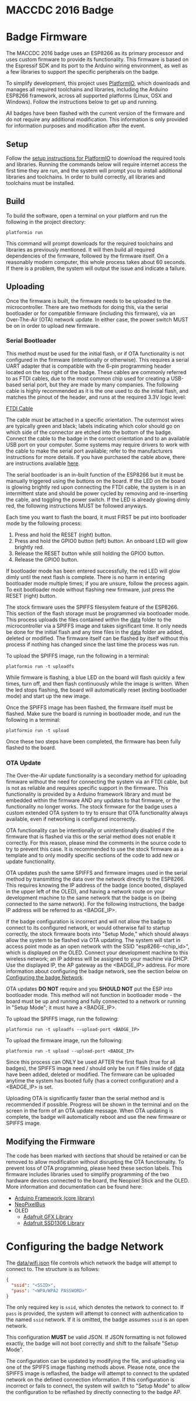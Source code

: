 MACCDC 2016 Badge
=================

# Badge Firmware

The MACCDC 2016 badge uses an ESP8266 as its primary processor and uses custom firmware to provide its functionality. This firmware is based on the Espressif SDK and its port to the Arduino wiring environment, as well as a few libraries to support the specific peripherals on the badge.

To simplify development, this project uses [PlatformIO](http://platformio.org), which downloads and manages all required toolchains and libraries, including the Arduino ESP8266 framework, across all supported platforms (Linux, OSX and Windows). Follow the instructions below to get up and running.

All badges have been flashed with the current version of the firmware and do not require any additional modification. This information is only provided for information purposes and modification after the event.

## Setup

Follow the [setup instructions for PlatformIO](http://docs.platformio.org/en/latest/installation.html) to download the required tools and libraries. Running the commands below will require internet access the first time they are run, and the system will prompt you to install additional libraries and toolchains. In order to build correctly, all libraries and toolchains must be installed.

## Build

To build the software, open a terminal on your platform and run the following in the project directory:

    platformio run

This command will prompt downloads for the required toolchains and libraries as previously mentioned. It will then build all required dependencies of the firmware, followed by the firmware itself. On a reasonably modern computer, this whole process takes about 60 seconds. If there is a problem, the system will output the issue and indicate a failure.

## Uploading

Once the firmware is built, the firmware needs to be uploaded to the microcontroller. There are two methods for doing this, via the serial bootloader or for compatible firmware (including this firmware), via an Over-The-Air (OTA) network update. In either case, the power switch MUST be on in order to upload new firmware.

### Serial Bootloader

This method must be used for the initial flash, or if OTA functionality is not configured in the firmware (intentionally or otherwise). This requires a serial UART adapter that is compatible with the 6-pin programming header located on the top right of the badge. These cables are commonly referred to as FTDI cables, due to the most common chip used for creating a USB-based serial port, but they are made by many companies. The following cable is highly recommended as it is the one used to do the initial flash, and matches the pinout of the header, and runs at the required 3.3V logic level:

[FTDI Cable](https://www.sparkfun.com/products/9717)

The cable must be attached in a specific orientation. The outermost wires are typically green and black; labels indicating which color should go on which side of the connector are etched into the bottom of the badge. Connect the cable to the badge in the correct orientation and to an available USB port on your computer. Some systems may require drivers to work with the cable to make the serial port available; refer to the manufacturers instructions for more details. If you have purchased the cable above, there are instructions available [here](https://learn.sparkfun.com/tutorials/how-to-install-ftdi-drivers).

The serial bootloader is an in-built function of the ESP8266 but it must be manually triggered using the buttons on the board. If the LED on the board is glowing brightly red upon connecting the FTDI cable, the system is in an intermittent state and should be power cycled by removing and re-inserting the cable, and toggling the power switch. If the LED is already glowing dimly red, the following instructions MUST be followed anyways. 

Each time you want to flash the board, it must FIRST be put into bootloader mode by the following process:

1. Press and hold the RESET (right) button.
2. Press and hold the GPIO0 button (left) button. An onboard LED will glow brightly red.
3. Release the RESET button while still holding the GPIO0 button.
4. Release the GPIO0 button.

If bootloader mode has been entered successfully, the red LED will glow dimly until the next flash is complete. There is no harm in entering bootloader mode multiple times; if you are unsure, follow the process again. To exit bootloader mode without flashing new firmware, just press the RESET (right) button.

The stock firmware uses the SPIFFS filesystem feature of the ESP8266. This section of the flash storage must be programmed via bootloader mode. This process uploads the files contained within the [data](data) folder to the microcontroller via a SPIFFS image and takes significant time. It only needs be done for the initial flash and any time files in the [data](data) folder are added, deleted or modified. The firmware itself can be flashed by itself without this process if nothing has changed since the last time the process was run.

To upload the SPIFFS image, run the following in a terminal:

    platformio run -t uploadfs
    
While firmware is flashing, a blue LED on the board will flash quickly a few times, turn off, and then flash continuously while the image is written. When the led stops flashing, the board will automatically reset (exiting bootloader mode) and start up the new image.

Once the SPIFFS image has been flashed, the firmware itself must be flashed. Make sure the board is running in bootloader mode, and run the following in a terminal:

    platformio run -t upload
    
Once these two steps have been completed, the firmware has been fully flashed to the board.

### OTA Update

The Over-the-Air update functionality is a secondary method for uploading firmware without the need for connecting the system via an FTDI cable, but is not as reliable and requires specific support in the firmware. This functionality is provided by a Arduino framework library and must be embedded within the firmware AND any updates to that firmware, or the functionality no longer works. The stock firmware for the badge uses a custom extended OTA system to try to ensure that OTA functionality always available, even if networking is configured incorrectly.

OTA functionality can be intentionally or unintentionally disabled if the firmware that is flashed via this or the serial method does not enable it correctly. For this reason, please mind the comments in the source code to try to prevent this case. It is recommended to use the stock firmware as a template and to only modify specific sections of the code to add new or update functionality.

OTA updates push the same SPIFFS and firmware images used in the serial method by transmitting the data over the network directly to the ESP8266. This requires knowing the IP address of the badge (once booted, displayed in the upper left of the OLED), and having a network route on your development machine to the same network that the badge is on (being connected to the same network). For the following instructions, the badge IP address will be referred to as <BADGE_IP>.

If the badge configuration is incorrect and will not allow the badge to connect to its configured network, or would otherwise fail to startup correctly, the stock firmware boots into "Setup Mode," which should always allow the system to be flashed via OTA updating. The system will start in access point mode as an open network with the SSID "esp8266-<chip_id>", which is displayed on the OLED. Connect your development machine to this wireless network; an IP address will be assigned to your machine via DHCP. Use the displayed IP, the AP gateway as the <BADGE_IP> address. For more information about configuring the badge network, see the section below on [Configuring the badge Network](#network).

OTA updates **DO NOT** require and you **SHOULD NOT** put the ESP into bootloader mode. This method will not function in bootloader mode - the board must be up and running and fully connected to a network or running in "Setup Mode"; it must have a <BADGE_IP>.

To upload the SPIFFS image, run the following:

    platformio run -t uploadfs --upload-port <BADGE_IP>
    
To upload the firmware image, run the following:

    platformio run -t upload --upload-port <BADGE_IP>
    
Since this process can ONLY be used AFTER the first flash (true for all badges), the SPIFFS image need / should only be run if files inside of [data](data) have been added, deleted or modified. The firmware can be uploaded anytime the system has booted fully (has a correct configuration) and a <BADGE_IP> is set.

Uploading OTA is significantly faster than the serial method and is recommended if possible. Progress will be shown in the terminal and on the screen in the form of an OTA update message. When OTA updating is complete, the badge will automatically reboot and use the new firmware or SPIFFS image.

## Modifying the Firmware

The code has been marked with sections that should be retained or can be removed to allow modification without disrupting the OTA functionality. To prevent loss of OTA programming, please heed these section labels. This firmware includes libraries used to simplify programming of the two hardware devices connected to the board, the Neopixel Stick and the OLED. More information and documentation can be found here:

* [Arduino Framework (core library)](https://github.com/esp8266/Arduino)
* [NeoPixelBus](https://github.com/Makuna/NeoPixelBus)
* OLED
	* [Adafruit GFX Library](https://github.com/adafruit/Adafruit-GFX-Library)
	* [Adafruit SSD1306 Library](https://github.com/adafruit/Adafruit_SSD1306)

# Configuring the badge Network <a name="network"></a>

The [data/wifi.json](data/wifi.json) file controls which network the badge will attempt to connect to. The structure is as follows:

```json
{
  "ssid": "<SSID>",
  "pass": "<WPA/WPA2 PASSWORD>"
}
```

The only required key is `ssid`, which denotes the network to connect to. If `pass` is provided, the system will attempt to connect with authentication to the named `ssid` network. If it is omitted, the badge assumes `ssid` is an open network.

This configuration **MUST** be valid JSON. If JSON formatting is not followed exactly, the badge will not boot correctly and shift to the failsafe "Setup Mode".

The configuration can be updated by modifying the file, and uploading via one of the SPIFFS image flashing methods above. Please note, once the SPIFFS image is reflashed, the badge will attempt to connect to the updated network on the defined connection information. If this configuration is incorrect or fails to connect, the system will switch to "Setup Mode" to allow the configuration to be reflashed by directly connecting to the badge AP.
